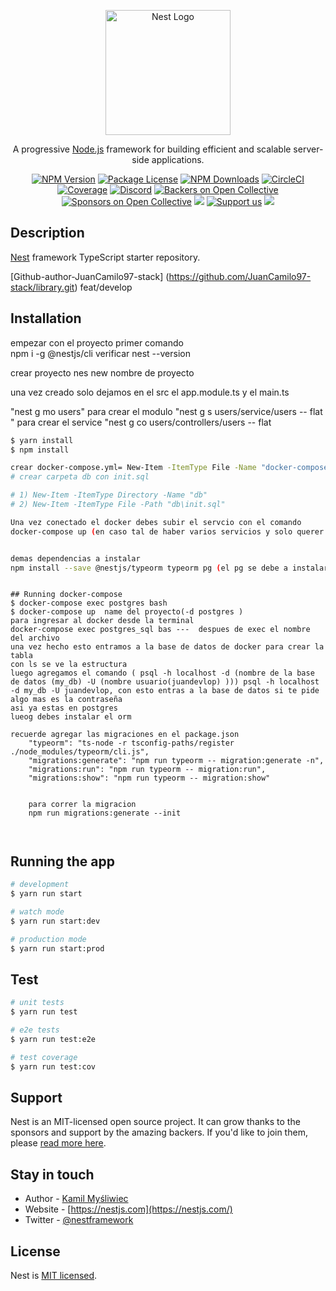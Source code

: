 <p align="center">
  <a href="http://nestjs.com/" target="blank"><img src="https://nestjs.com/img/logo-small.svg" width="200" alt="Nest Logo" /></a>
</p>

[circleci-image]: https://img.shields.io/circleci/build/github/nestjs/nest/master?token=abc123def456
[circleci-url]: https://circleci.com/gh/nestjs/nest

  <p align="center">A progressive <a href="http://nodejs.org" target="_blank">Node.js</a> framework for building efficient and scalable server-side applications.</p>
    <p align="center">
<a href="https://www.npmjs.com/~nestjscore" target="_blank"><img src="https://img.shields.io/npm/v/@nestjs/core.svg" alt="NPM Version" /></a>
<a href="https://www.npmjs.com/~nestjscore" target="_blank"><img src="https://img.shields.io/npm/l/@nestjs/core.svg" alt="Package License" /></a>
<a href="https://www.npmjs.com/~nestjscore" target="_blank"><img src="https://img.shields.io/npm/dm/@nestjs/common.svg" alt="NPM Downloads" /></a>
<a href="https://circleci.com/gh/nestjs/nest" target="_blank"><img src="https://img.shields.io/circleci/build/github/nestjs/nest/master" alt="CircleCI" /></a>
<a href="https://coveralls.io/github/nestjs/nest?branch=master" target="_blank"><img src="https://coveralls.io/repos/github/nestjs/nest/badge.svg?branch=master#9" alt="Coverage" /></a>
<a href="https://discord.gg/G7Qnnhy" target="_blank"><img src="https://img.shields.io/badge/discord-online-brightgreen.svg" alt="Discord"/></a>
<a href="https://opencollective.com/nest#backer" target="_blank"><img src="https://opencollective.com/nest/backers/badge.svg" alt="Backers on Open Collective" /></a>
<a href="https://opencollective.com/nest#sponsor" target="_blank"><img src="https://opencollective.com/nest/sponsors/badge.svg" alt="Sponsors on Open Collective" /></a>
  <a href="https://paypal.me/kamilmysliwiec" target="_blank"><img src="https://img.shields.io/badge/Donate-PayPal-ff3f59.svg"/></a>
    <a href="https://opencollective.com/nest#sponsor"  target="_blank"><img src="https://img.shields.io/badge/Support%20us-Open%20Collective-41B883.svg" alt="Support us"></a>
  <a href="https://twitter.com/nestframework" target="_blank"><img src="https://img.shields.io/twitter/follow/nestframework.svg?style=social&label=Follow"></a>
</p>
  <!--[![Backers on Open Collective](https://opencollective.com/nest/backers/badge.svg)](https://opencollective.com/nest#backer)
  [![Sponsors on Open Collective](https://opencollective.com/nest/sponsors/badge.svg)](https://opencollective.com/nest#sponsor)-->

## Description


[Nest](https://github.com/nestjs/nest) framework TypeScript starter repository.

[Github-author-JuanCamilo97-stack] (https://github.com/JuanCamilo97-stack/library.git) feat/develop

## Installation
empezar con el proyecto 
primer comando  
npm i -g  @nestjs/cli
verificar nest --version

crear proyecto
nes new nombre de proyecto

una vez creado solo dejamos en el src el app.module.ts y el main.ts

"nest g mo users" para crear el modulo
"nest g s users/service/users -- flat " para crear el service
"nest g co users/controllers/users -- flat

```bash
$ yarn install
$ npm install

crear docker-compose.yml= New-Item -ItemType File -Name "docker-compose.yml"
# crear carpeta db con init.sql 

# 1) New-Item -ItemType Directory -Name "db"
# 2) New-Item -ItemType File -Path "db\init.sql"

Una vez conectado el docker debes subir el servcio con el comando 
docker-compose up (en caso tal de haber varios servicios y solo querer definir uno solo pones el nombre que le pusiste )


demas dependencias a instalar 
npm install --save @nestjs/typeorm typeorm pg (el pg se debe a instalar el postgres)

```

```docker

## Running docker-compose
$ docker-compose exec postgres bash
$ docker-compose up  name del proyecto(-d postgres )
para ingresar al docker desde la terminal 
docker-compose exec postgres_sql bas ---  despues de exec el nombre del archivo
una vez hecho esto entramos a la base de datos de docker para crear la tabla
con ls se ve la estructura 
luego agregamos el comando ( psql -h localhost -d (nombre de la base de datos (my_db) -U (nombre usuario(juandevlop) ))) psql -h localhost -d my_db -U juandevlop, con esto entras a la base de datos si te pide algo mas es la contraseña
asi ya estas en postgres
lueog debes instalar el orm

recuerde agregar las migraciones en el package.json
    "typeorm": "ts-node -r tsconfig-paths/register ./node_modules/typeorm/cli.js",
    "migrations:generate": "npm run typeorm -- migration:generate -n",
    "migrations:run": "npm run typeorm -- migration:run",
    "migrations:show": "npm run typeorm -- migration:show"
    

    para correr la migracion 
    npm run migrations:generate --init



```

## Running the app

```bash
# development
$ yarn run start

# watch mode
$ yarn run start:dev

# production mode
$ yarn run start:prod
```

## Test

```bash
# unit tests
$ yarn run test

# e2e tests
$ yarn run test:e2e

# test coverage
$ yarn run test:cov
```

## Support

Nest is an MIT-licensed open source project. It can grow thanks to the sponsors and support by the amazing backers. If you'd like to join them, please [read more here](https://docs.nestjs.com/support).

## Stay in touch

- Author - [Kamil Myśliwiec](https://kamilmysliwiec.com)
- Website - [https://nestjs.com](https://nestjs.com/)
- Twitter - [@nestframework](https://twitter.com/nestframework)

## License

Nest is [MIT licensed](LICENSE).

